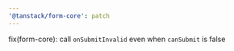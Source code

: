 ```yaml
---
'@tanstack/form-core': patch
---
```


fix(form-core): call `onSubmitInvalid` even when `canSubmit` is false
